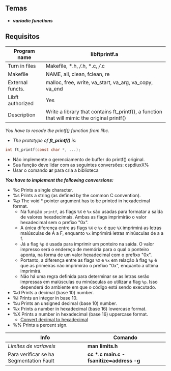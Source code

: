 ## Temas
- ***variadic functions***

## Requisitos

Program name | libftprintf.a
-------------|--------------
Turn in files | Makefile, *.h, */*.h, *.c, */*.c 
Makefile | NAME, all, clean, fclean, re
External functs. | malloc, free, write, va_start, va_arg, va_copy, va_end
Libft authorized | Yes
Description | Write a library that contains ft_printf(), a function that will mimic the original printf()

*You have to recode the printf() function from libc.*
- *The prototype of **ft_printf()** is:*
```c
int ft_printf(const char *, ...);
```

- Não implemente o gerenciamento de buffer do printf() original. 
- Sua função deve lidar com as seguintes conversões: cspdiuxX%
- Usar o comando **ar** para cria a biblioteca

***You have to implement the following conversions:***
- %c Prints a single character. 
- %s Prints a string (as defined by the common C convention). 
- %p The void * pointer argument has to be printed in hexadecimal format.
  - Na função `printf`, as flags `%X` e `%x` são usadas para formatar a saída de valores hexadecimais. Ambas as flags imprimirão o valor hexadecimal sem o prefixo "0x". 
  - A única diferença entre as flags `%X` e `%x` é que `%X` imprimirá as letras maiúsculas de A a F, enquanto `%x` imprimirá letras minúsculas de a a f. 
  - Já a flag `%p` é usada para imprimir um ponteiro na saída. O valor impresso será o endereço de memória para o qual o ponteiro aponta, na forma de um valor hexadecimal com o prefixo "0x". 
  - Portanto, a diferença entre as flags `%X` e `%x` em relação à flag `%p` é que as primeiras não imprimirão o prefixo "0x", enquanto a última imprimirá.
  - Não há uma regra definida para determinar se as letras serão impressas em maiúsculas ou minúsculas ao utilizar a flag `%p`. Isso dependerá do ambiente em que o código está sendo executado. 
- %d Prints a decimal (base 10) number. 
- %i Prints an integer in base 10. 
- %u Prints an unsigned decimal (base 10) number. 
- %x Prints a number in hexadecimal (base 16) lowercase format. 
- %X Prints a number in hexadecimal (base 16) uppercase format.
  - [Convert decimal to hexadecimal](https://www.rapidtables.org/pt/convert/number/decimal-to-hex.html) 
- \%% Prints a percent sign.

Info | Comando
----|--------
*Limites de variaveis*| **man limits.h**
Para verificar se ha Segmentation Fault | **cc \*.c main.c -fsanitize=address -g** 
